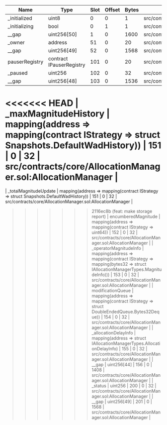 | Name                   | Type                                                                                                                | Slot | Offset | Bytes | Contract                                                   |
|------------------------|---------------------------------------------------------------------------------------------------------------------|------|--------|-------|------------------------------------------------------------|
| _initialized           | uint8                                                                                                               | 0    | 0      | 1     | src/contracts/core/AllocationManager.sol:AllocationManager |
| _initializing          | bool                                                                                                                | 0    | 1      | 1     | src/contracts/core/AllocationManager.sol:AllocationManager |
| __gap                  | uint256[50]                                                                                                         | 1    | 0      | 1600  | src/contracts/core/AllocationManager.sol:AllocationManager |
| _owner                 | address                                                                                                             | 51   | 0      | 20    | src/contracts/core/AllocationManager.sol:AllocationManager |
| __gap                  | uint256[49]                                                                                                         | 52   | 0      | 1568  | src/contracts/core/AllocationManager.sol:AllocationManager |
| pauserRegistry         | contract IPauserRegistry                                                                                            | 101  | 0      | 20    | src/contracts/core/AllocationManager.sol:AllocationManager |
| _paused                | uint256                                                                                                             | 102  | 0      | 32    | src/contracts/core/AllocationManager.sol:AllocationManager |
| __gap                  | uint256[48]                                                                                                         | 103  | 0      | 1536  | src/contracts/core/AllocationManager.sol:AllocationManager |
<<<<<<< HEAD
| _maxMagnitudeHistory   | mapping(address => mapping(contract IStrategy => struct Snapshots.DefaultWadHistory))                               | 151  | 0      | 32    | src/contracts/core/AllocationManager.sol:AllocationManager |
=======
| _totalMagnitudeUpdate  | mapping(address => mapping(contract IStrategy => struct Snapshots.DefaultWadHistory))                               | 151  | 0      | 32    | src/contracts/core/AllocationManager.sol:AllocationManager |
>>>>>>> 2116ec8b (feat: make storage report)
| encumberedMagnitude    | mapping(address => mapping(contract IStrategy => uint64))                                                           | 152  | 0      | 32    | src/contracts/core/AllocationManager.sol:AllocationManager |
| _operatorMagnitudeInfo | mapping(address => mapping(contract IStrategy => mapping(bytes32 => struct IAllocationManagerTypes.MagnitudeInfo))) | 153  | 0      | 32    | src/contracts/core/AllocationManager.sol:AllocationManager |
| modificationQueue      | mapping(address => mapping(contract IStrategy => struct DoubleEndedQueue.Bytes32Deque))                             | 154  | 0      | 32    | src/contracts/core/AllocationManager.sol:AllocationManager |
| _allocationDelayInfo   | mapping(address => struct IAllocationManagerTypes.AllocationDelayInfo)                                              | 155  | 0      | 32    | src/contracts/core/AllocationManager.sol:AllocationManager |
| __gap                  | uint256[44]                                                                                                         | 156  | 0      | 1408  | src/contracts/core/AllocationManager.sol:AllocationManager |
| _status                | uint256                                                                                                             | 200  | 0      | 32    | src/contracts/core/AllocationManager.sol:AllocationManager |
| __gap                  | uint256[49]                                                                                                         | 201  | 0      | 1568  | src/contracts/core/AllocationManager.sol:AllocationManager |
